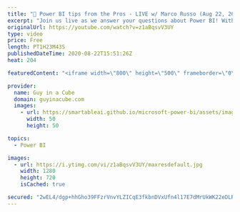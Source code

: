 ```yaml
---
title: "🔴 Power BI tips from the Pros - LIVE w/ Marco Russo (Aug 22, 2020) (Member Chat 2nd Half)"
excerpt: "Join us live as we answer your questions about Power BI! With special guest, Marco Russo!  Connect with Marco: Twitter: https://twitter.com/marcorus LinkedIn: https://www.linkedin.com/in/sqlbi/ Website: https://sqlbi.com  💥 30 minutes: Open Q&A (Public) 💥 Then... Members Only Chat (Public can watch"
originalUrl: https://youtube.com/watch?v=z1aBqsvV3UY
type: video
price: Free
length: PT1H23M43S
publishedDateTime: 2020-08-22T15:51:26Z
heat: 204

featuredContent: "<iframe width=\"800\" height=\"500\" frameborder=\"0\" src=\"https://www.youtube.com/embed/z1aBqsvV3UY\" allow=\"accelerometer; autoplay; encrypted-media; gyroscope; picture-in-picture\" allowfullscreen></iframe>"

provider:
  name: Guy in a Cube
  domain: guyinacube.com
  images:
    - url: https://smartableai.github.io/microsoft-power-bi/assets/images/organizations/guyinacube.com-50x50.jpg
      width: 50
      height: 50

topics:
  - Power BI

images:
  - url: https://i.ytimg.com/vi/z1aBqsvV3UY/maxresdefault.jpg
    width: 1280
    height: 720
    isCached: true

secured: "2wEL4/dgp+hhGho39FFzrVnvYLZICqE3fkbnDVxUfn4l17E7dMrUkWK22eDLRPpftN8mnlzRyucVOgczN0yIwUvgXUndQPUxJ1MEQUROkeqdl81CthPQiM44T127buLHWD2ykMDg59ejnYNES8BNltdgkoarH7WpJMVWUO7Xsx82q/0WQSRbb/cy7DKJxkrkbMiaHs0kr7epVBjWmTa1dO1wt9YTByNNU9lkIy+bD2wvKX6zQX/5cqqTdSd1K2XQUtmolAea+QW74GqQV5JV2P1D8aad4CU3jVQpKlbdw8Ydn6pQ+QfdDbwpn/uxDuRLYcSiypRt+oLWP5LfDLs9N9sbwiIQBOV64c0/N+QK3hs=;Yr6RxbJSXSeEo23a+5RJ9g=="
---
```



